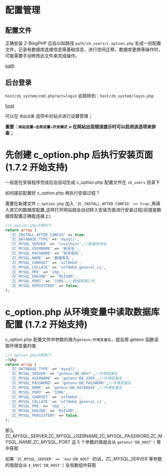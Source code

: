 # 配置管理

## 配置文件

正确安装 Z-BlogPHP 后会以如路径 `path/zb_users/c_option.php` 生成一份配置文件，记录有数据库连接信息等基础信息，进行空间迁移，数据库更换等操作时，可能需要手动修改此文件来完成操作。

[path](terms/path.md ':include')

## 后台登录

`host/zb_system/cmd.php?act=login` 会跳转到：`host/zb_system/login.php`

[host](terms/host.md ':include')

可以在 `网站设置` 选项中对站点进行设置管理；

**重要：`网站设置→全局设置→开发模式` ←在网站出现错误提示时可以启用该选项来排查；**

# 先创建 c_option.php 后执行安装页面 (1.7.2 开始支持)

一般是在安装程序完成后会自动生成 c_option.php 配置文件在 `zb_users` 目录下

如何提前配置好 c_option.php 再执行安装过程？ 

需要在新建文件 `c_option.php` 加入 `'ZC_INSTALL_AFTER_CONFIG' => true` ,再填入其它的数据库配置,这样打开网站就会自动转入安装页面进行安装过程(前提是数据库配置正确能连接上)

```php
//c_option.php示例如下
return array (
  'ZC_INSTALL_AFTER_CONFIG' => true,
  'ZC_DATABASE_TYPE' => 'mysqli',
  'ZC_MYSQL_SERVER' => 'localhost',//数据库地址
  'ZC_MYSQL_USERNAME' => '账号名',
  'ZC_MYSQL_PASSWORD' => '账号密码',
  'ZC_MYSQL_NAME' => '数据库名',
  'ZC_MYSQL_CHARSET' => 'utf8mb4',
  'ZC_MYSQL_COLLATE' => 'utf8mb4_general_ci',
  'ZC_MYSQL_PRE' => 'zbp_',
  'ZC_MYSQL_ENGINE' => 'MyISAM',
  'ZC_MYSQL_PORT' => '3306',//数据库端口号
  'ZC_MYSQL_PERSISTENT' => false,
);
```

# c_option.php 从环境变量中读取数据库配置 (1.7.2 开始支持)

c_option.php 配置文件中参数的值为`getevn:环境变量名`，就会用 getenv 函数读取环境变量的值
```php
//c_option.php示例如下
<?php
return array (
  'ZC_DATABASE_TYPE' => 'mysqli',
  'ZC_MYSQL_SERVER' => 'getenv:DB_HOST',//环境变量名
  'ZC_MYSQL_USERNAME' => 'getenv:DB_USER',//环境变量名
  'ZC_MYSQL_PASSWORD' => 'getenv:DB_PASSWORD',//环境变量名
  'ZC_MYSQL_NAME' => 'getenv:DB_DATABASE',//环境变量名
  'ZC_MYSQL_PORT' => '3306',
  'ZC_MYSQL_CHARSET' => 'utf8mb4',
  'ZC_MYSQL_COLLATE' => 'utf8mb4_general_ci',
  'ZC_MYSQL_PRE' => 'zbp_',
  'ZC_MYSQL_ENGINE' => 'MyISAM',
  'ZC_MYSQL_PERSISTENT' => false,
);
```
那么 ZC_MYSQL_SERVER,ZC_MYSQL_USERNAME,ZC_MYSQL_PASSWORD,ZC_MYSQL_NAME,ZC_MYSQL_PORT 这 5 个参数的值就会从 `getenv('DB_HOST')` 等中获取

如果 `'ZC_MYSQL_SERVER' => 'env:DB_HOST'` 的话，ZC_MYSQL_SERVER 等参数的值就会从 `$_ENV['DB_HOST']` 全局数组中获取